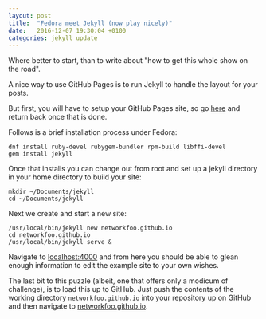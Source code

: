 ```yaml
---
layout: post
title:  "Fedora meet Jekyll (now play nicely)"
date:   2016-12-07 19:30:04 +0100
categories: jekyll update
---
```

Where better to start, than to write about "how to get this whole show on the road".

A nice way to use GitHub Pages is to run Jekyll to handle the layout for your posts. 

But first, you will have to setup your GitHub Pages site, so go [here](https://pages.github.com) and return back once that is done.

Follows is a brief installation process under Fedora:

    dnf install ruby-devel rubygem-bundler rpm-build libffi-devel
    gem install jekyll

Once that installs you can change out from root and set up a jekyll directory in your home directory to build your site:

    mkdir ~/Documents/jekyll
    cd ~/Documents/jekyll

Next we create and start a new site:

    /usr/local/bin/jekyll new networkfoo.github.io
    cd networkfoo.github.io
    /usr/local/bin/jekyll serve &

Navigate to [localhost:4000](http://localhost:4000)  and from here you should be able to glean enough information to edit the example site to your own wishes.

The last bit to this puzzle (albeit, one that offers only a modicum of challenge), is to load this up to GitHub. Just push the contents of the working directory `networkfoo.github.io` into your repository up on GitHub and then navigate to [networkfoo.github.io](http://networkfoo.github.io).
